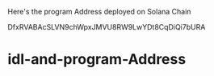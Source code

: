 Here's the program Address deployed on Solana Chain 

DfxRVABAcSLVN9chWpxJMVU8RW9LwYDt8CqDiQi7bURA

# idl-and-program-Address

